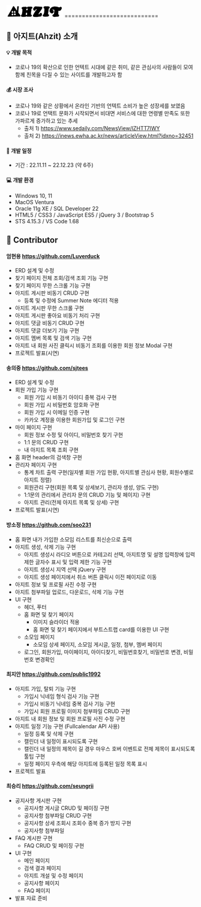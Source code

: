 <img src="./logo-ahzit.png" width="30%"/>
===========================

:information_desk_person: 아지트(Ahzit) 소개
------------------------------
#### :bulb: 개발 목적   
* 코로나 19의 확산으로 인한 언텍트 시대에 같은 취미, 같은 관심사의 사람들이 모여 함께 친목을 다질 수 있는 사이트를 개발하고자 함   

#### :moneybag: 시장 조사   
* 코로나 19와 같은 상황에서 온라인 기반의 언텍트 소비가 높은 성장세를 보였음
* 코로나 19로 언택트 문화가 시작되면서 비대면 서비스에 대한 연령별 만족도 또한 가파르게 증가하고 있는 추세   
  - 출처 1) https://www.sedaily.com/NewsView/lZHTT7IWY
  - 출처 2) https://inews.ewha.ac.kr/news/articleView.html?idxno=32451   

#### :calendar: 개발 일정   
* 기간 : 22.11.11 ~ 22.12.23 (약 6주)   

#### :computer: 개발 환경   
* Windows 10, 11
* MacOS Ventura
* Oracle 11g XE / SQL Developer 22
* HTML5 / CSS3 / JavaScript ES5 / jQuery 3 / Bootstrap 5
* STS 4.15.3 / VS Code 1.68   

:clap: Contributor
---------------
#### 엄현용 https://github.com/Luverduck
* ERD 설계 및 수정 
* 찾기 페이지 전체 조회/검색 조회 기능 구현
* 찾기 페이지 무한 스크롤 기능 구현
* 아지트 게시판 비동기 CRUD 구현 
  - 등록 및 수정에 Summer Note 에디터 적용
* 아지트 게시판 무한 스크롤 구현
* 아지트 게시판 좋아요 비동기 처리 구현
* 아지트 댓글 비동기 CRUD 구현
* 아지트 댓글 더보기 기능 구현
* 아지트 멤버 목록 및 검색 기능 구현
* 아지트 내 회원 사진 클릭시 비동기 조회를 이용한 회원 정보 Modal 구현
* 프로젝트 발표(시연)   

#### 송의중 https://github.com/sjtees
* ERD 설계 및 수정
* 회원 가입 기능 구현
  - 회원 가입 시 비동기 아이디 중복 검사 구현
  - 회원 가입 시 비밀번호 암호화 구현
  - 회원 가입 시 이메일 인증 구현
  - 카카오 계정을 이용한 회원가입 및 로그인 구현
* 마이 페이지 구현 
  - 회원 정보 수정 및 아이디, 비밀번호 찾기 구현
  - 1:1 문의 CRUD 구현
  - 내 아지트 목록 조회 구현
* 홈 화면 header의 검색창 구현
* 관리자 페이지 구현
  - 통계 차트 출력 구현(일자별 회원 가입 현황, 아지트별 관심사 현황, 회원수별로 아지트 정렬)
  - 회원관리 구현(회원 목록 및 상세보기, 관리자 생성, 양도 구현)
  - 1:1문의 관리에서 관리자 문의 CRUD 기능 및 페이지) 구현
  - 아지트 관리(전체 아지트 목록 및 상세) 구현
* 프로젝트 발표(시연)   

#### 방소정 https://github.com/soo231
* 홈 화면 내가 가입한 소모임 리스트를 최신순으로 출력
* 아지트 생성, 삭제 기능 구현
  - 아지트 생성시 라디오 버튼으로 카테고리 선택, 아지트명 및 설명 입력창에 입력 제한 글자수 표시 및 입력 제한 기능 구현
  - 아지트 생성시 지역 선택 jQuery 구현
  - 아지트 생성 페이지에서 취소 버튼 클릭시 이전 페이지로 이동
* 아지트 정보 및 프로필 사진 수정 구현
* 아지트 첨부파일 업로드, 다운로드, 삭제 기능 구현
* UI 구현
  - 헤더, 푸터
  - 홈 화면 및 찾기 페이지
    - 이미지 슬라이더 적용
    - 홈 화면 및 찾기 페이지에서 부트스트랩 card를 이용한 UI 구현
  - 소모임 페이지
    - 소모임 상세 페이지, 소모임 게시글, 일정, 첨부, 멤버 페이지
  - 로그인, 회원가입, 마이페이지, 아이디찾기, 비밀번호찾기, 비밀번호 변경, 비밀번호 변경확인   

#### 최지안 https://github.com/public1992
* 아지트 가입, 탈퇴 기능 구현
  - 가입시 닉네임 형식 검사 기능 구현
  - 가입시 비동기 닉네임 중복 검사 기능 구현
  - 가입시 회원 프로필 이미지 첨부파일 CRUD 구현
* 아지트 내 회원 정보 및 회원 프로필 사진 수정 구현
* 아지트 일정 기능 구현 (Fullcalendar API 사용)
  - 일정 등록 및 삭제 구현
  - 캘린더 내 일정이 표시되도록 구현
  - 캘린더 내 일정의 제목이 길 경우 마우스 호버 이벤트로 전체 제목이 표시되도록 툴팁 구현
  - 일정 페이지 우측에 해당 아지트에 등록된 일정 목록 표시 
* 프로젝트 발표   

#### 최승리 https://github.com/seungrii
* 공지사항 게시판 구현
  - 공지사항 게시글 CRUD 및 페이징 구현
  - 공지사항 첨부파일 CRUD 구현
  - 공지사항 상세 조회시 조회수 중복 증가 방지 구현
  - 공지사항 첨부파일
* FAQ 게시판 구현
  - FAQ CRUD 및 페이징 구현
* UI 구현
  - 메인 페이지
  - 검색 결과 페이지
  - 아지트 개설 및 수정 페이지
  - 공지사항 페이지
  - FAQ 페이지
* 발표 자료 준비
